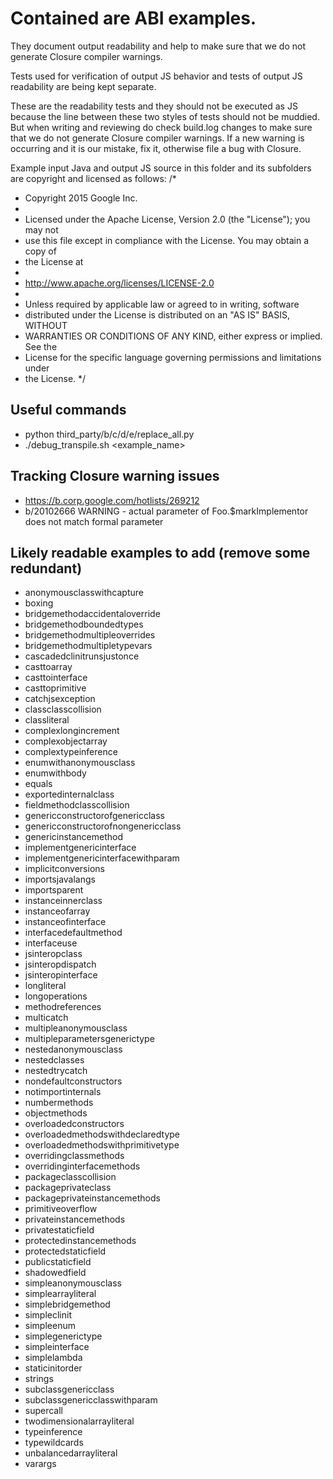 # Contained are ABI examples.

They document output readability and help to make sure that we do not generate
Closure compiler warnings.

Tests used for verification of output JS behavior and tests of output JS
readability are being kept separate.

These are the readability tests and they should not be executed as JS
because the line between these two styles of tests should not be
muddied. But when writing and reviewing do check build.log changes to make
sure that we do not generate Closure compiler warnings. If a new warning is
occurring and it is our mistake, fix it, otherwise file a bug with Closure.

Example input Java and output JS source in this folder and its subfolders
are copyright and licensed as follows:
/*
 * Copyright 2015 Google Inc.
 *
 * Licensed under the Apache License, Version 2.0 (the "License"); you may not
 * use this file except in compliance with the License. You may obtain a copy of
 * the License at
 *
 * http://www.apache.org/licenses/LICENSE-2.0
 *
 * Unless required by applicable law or agreed to in writing, software
 * distributed under the License is distributed on an "AS IS" BASIS, WITHOUT
 * WARRANTIES OR CONDITIONS OF ANY KIND, either express or implied. See the
 * License for the specific language governing permissions and limitations under
 * the License.
 */

## Useful commands
- python third_party/b/c/d/e/replace_all.py
- ./debug_transpile.sh <example_name>

## Tracking Closure warning issues
- https://b.corp.google.com/hotlists/269212
- b/20102666 WARNING - actual parameter of Foo.$markImplementor does not match
  formal parameter

## Likely readable examples to add (remove some redundant)
- anonymousclasswithcapture
- boxing
- bridgemethodaccidentaloverride
- bridgemethodboundedtypes
- bridgemethodmultipleoverrides
- bridgemethodmultipletypevars
- cascadedclinitrunsjustonce
- casttoarray
- casttointerface
- casttoprimitive
- catchjsexception
- classclasscollision
- classliteral
- complexlongincrement
- complexobjectarray
- complextypeinference
- enumwithanonymousclass
- enumwithbody
- equals
- exportedinternalclass
- fieldmethodclasscollision
- genericconstructorofgenericclass
- genericconstructorofnongenericclass
- genericinstancemethod
- implementgenericinterface
- implementgenericinterfacewithparam
- implicitconversions
- importsjavalangs
- importsparent
- instanceinnerclass
- instanceofarray
- instanceofinterface
- interfacedefaultmethod
- interfaceuse
- jsinteropclass
- jsinteropdispatch
- jsinteropinterface
- longliteral
- longoperations
- methodreferences
- multicatch
- multipleanonymousclass
- multipleparametersgenerictype
- nestedanonymousclass
- nestedclasses
- nestedtrycatch
- nondefaultconstructors
- notimportinternals
- numbermethods
- objectmethods
- overloadedconstructors
- overloadedmethodswithdeclaredtype
- overloadedmethodswithprimitivetype
- overridingclassmethods
- overridinginterfacemethods
- packageclasscollision
- packageprivateclass
- packageprivateinstancemethods
- primitiveoverflow
- privateinstancemethods
- privatestaticfield
- protectedinstancemethods
- protectedstaticfield
- publicstaticfield
- shadowedfield
- simpleanonymousclass
- simplearrayliteral
- simplebridgemethod
- simpleclinit
- simpleenum
- simplegenerictype
- simpleinterface
- simplelambda
- staticinitorder
- strings
- subclassgenericclass
- subclassgenericclasswithparam
- supercall
- twodimensionalarrayliteral
- typeinference
- typewildcards
- unbalancedarrayliteral
- varargs
